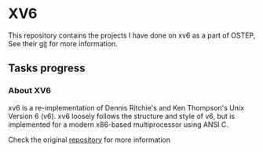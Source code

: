 # XV6

This repository contains the projects I have done on xv6 as a part of OSTEP,
See their [git](https://github.com/remzi-arpacidusseau/ostep-projects) for more information.
## Tasks progress
### About XV6

xv6 is a re-implementation of Dennis Ritchie's and Ken Thompson's Unix
Version 6 (v6).  xv6 loosely follows the structure and style of v6,
but is implemented for a modern x86-based multiprocessor using ANSI C.

Check the original [repository](https://github.com/mit-pdos/xv6-public) for more information 
